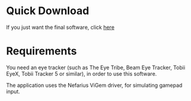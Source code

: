 # Quick Download
If you just want the final software, click [here](https://github.com/Welfaretech-EF/ALF/releases/latest/download/ALF.zip)
# Requirements
You need an eye tracker (such as The Eye Tribe, Beam Eye Tracker, Tobii EyeX, Tobii Tracker 5 or similar), in order to use this software.

The application uses the Nefarius ViGem driver, for simulating gamepad input.
